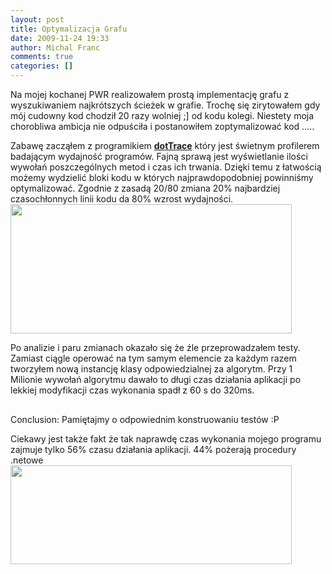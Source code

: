 ```yaml
---
layout: post
title: Optymalizacja Grafu
date: 2009-11-24 19:33
author: Michal Franc
comments: true
categories: []
---
```

Na mojej kochanej PWR realizowałem prostą implementację grafu z wyszukiwaniem najkrótszych ścieżek w grafie. Trochę się zirytowałem gdy mój cudowny kod chodził 20 razy wolniej ;] od kodu kolegi. Niestety moja chorobliwa ambicja nie odpuściła i postanowiłem zoptymalizować kod ..... 

Zabawę zacząłem z programikiem <a href="http://www.jetbrains.com/profiler/index.html"><strong>dotTrace</strong></a> który jest świetnym profilerem badającym wydajność programów. Fajną sprawą jest wyświetlanie ilości wywołań poszczególnych metod i czas ich trwania. Dzięki temu z łatwością możemy wydzielić bloki kodu w których najprawdopodobniej powinniśmy optymalizować. Zgodnie z zasadą 20/80 zmiana 20% najbardziej czasochłonnych  linii kodu da 80% wzrost wydajności.
<a href="http://lammichalfranc.files.wordpress.com/2009/11/profiler1.jpg"><img src="http://lammichalfranc.files.wordpress.com/2009/11/profiler1.jpg" alt="" title="profiler" width="450" height="207" class="aligncenter size-full wp-image-112" /></a>

Po analizie i paru zmianach okazało się że źle przeprowadzałem testy. Zamiast ciągle operować na tym samym elemencie za każdym razem tworzyłem nową instancję klasy odpowiedzialnej za algorytm. Przy 1 Milionie wywołań algorytmu dawało to długi czas działania aplikacji po lekkiej modyfikacji czas wykonania spadł z 60 s do 320ms.
<a href="http://lammichalfranc.files.wordpress.com/2009/11/djikstractr.jpg"><img src="http://lammichalfranc.files.wordpress.com/2009/11/djikstractr.jpg" alt="" title="DjikstraCtr" width="450" height="16" class="aligncenter size-full wp-image-120" /></a>

Conclusion:
Pamiętajmy o odpowiednim konstruowaniu testów :P


Ciekawy jest także fakt że tak naprawdę czas wykonania mojego programu zajmuje tylko 56% czasu działania aplikacji. 44% pożerają procedury .netowe
<a href="http://lammichalfranc.files.wordpress.com/2009/11/main.jpg"><img src="http://lammichalfranc.files.wordpress.com/2009/11/main.jpg" alt="" title="main" width="450" height="158" class="aligncenter size-full wp-image-124" /></a>



